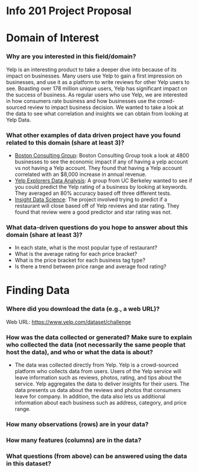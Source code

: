 # Info 201 Project Proposal

# Domain of Interest

### Why are you interested in this field/domain?
Yelp is an interesting product to take a deeper dive into because of its impact on businesses. Many users use Yelp to gain a first impression on businesses, and use it as a platform to write reviews for other Yelp users to see. Boasting over 178 million unique users, Yelp has significant impact on the success of business. As regular users who use Yelp, we are interested in how consumers rate business and how businesses use the crowd-sourced review to impact business decision. We wanted to take a look at the data to see what correlation and insights we can obtain from looking at Yelp Data.

### What other examples of data driven project have you found   related to this domain (share at least 3)?
- [Boston Consulting Group](https://blog.yelp.com/wp-content/uploads/2013/03/boston-consulting-group-study.pdf): Boston Consulting Group took a look at 4800 businesses to see the economic impact if any of having a yelp account vs not having a Yelp account. They found that having a Yelp account correlated with an $8,000 increase in annual revenue.
- [Yelp Explorers Data Analysis](https://bcourses.berkeley.edu/files/65096751/download?download_frd=1): A group from UC Berkeley wanted to see if you could predict the Yelp rating of a business by looking at keywords. They averaged an 80% accuracy based off three different tests.
- [Insight Data Science](https://towardsdatascience.com/using-yelp-data-to-predict-restaurant-closure-8aafa4f72ad6): The project involved trying to predict if a restaurant will close based off of Yelp reviews and star rating. They found that review were a good predictor and star rating was not.

### What data-driven questions do you hope to answer about this domain (share at least 3)?
- In each state, what is the most popular type of restaurant?
- What is the average rating for each price bracket?
- What is the price bracket for each business tag type?
- Is there a trend between price range and average food rating?

# Finding Data
### Where did you download the data (e.g., a web URL)?
Web URL: https://www.yelp.com/dataset/challenge

### How was the data collected or generated? Make sure to explain who collected the data (not necessarily the same people that host the data), and who or what the data is about?
- The data was collected directly from Yelp. Yelp is a crowd-sourced platform who collects data from users. Users of the Yelp service will leave information such as reviews, photos, rating, and tips about the service. Yelp aggregates the data to deliver insights for their users. The data presents us data about the reviews and photos that consumers leave for company. In addition, the data also lets us additional information about each business such as address, category, and price range.

### How many observations (rows) are in your data?
### How many features (columns) are in the data?
### What questions (from above) can be answered using the data in this dataset?

